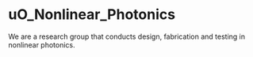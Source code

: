 # uO_Nonlinear_Photonics
We are a research group that conducts design, fabrication and testing in nonlinear photonics.
